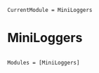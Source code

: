 ```@meta
CurrentModule = MiniLoggers
```

# MiniLoggers

```@index
```

```@autodocs
Modules = [MiniLoggers]
```

